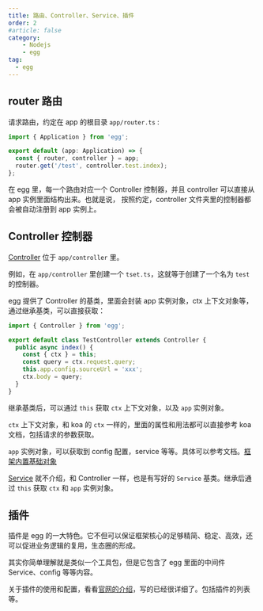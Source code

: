 ```yaml
---
title: 路由、Controller、Service、插件
order: 2
#article: false
category:
    - Nodejs
    - egg
tag:
  - egg
---
```


## router 路由

请求路由，约定在 app 的根目录 `app/router.ts` :

```typescript
import { Application } from 'egg';

export default (app: Application) => {
  const { router, controller } = app;
  router.get('/test', controller.test.index);
};
```

在 egg 里，每一个路由对应一个 Controller 控制器，并且 controller 可以直接从 app 实例里面结构出来。也就是说，
按照约定，controller 文件夹里的控制器都会被自动注册到 app 实例上。

## Controller 控制器

[Controller](https://www.eggjs.org/zh-CN/basics/controller) 位于 `app/controller` 里。

例如，在 `app/controller` 里创建一个 `tset.ts`，这就等于创建了一个名为 `test` 的控制器。

egg 提供了 Controller 的基类，里面会封装 app 实例对象，ctx 上下文对象等，通过继承基类，可以直接获取：

```typescript
import { Controller } from 'egg';

export default class TestController extends Controller {
  public async index() {
    const { ctx } = this;
    const query = ctx.request.query;
    this.app.config.sourceUrl = 'xxx';
    ctx.body = query;
  }
}
```

继承基类后，可以通过 `this` 获取 `ctx` 上下文对象，以及 `app` 实例对象。

`ctx` 上下文对象，和 koa 的 `ctx` 一样的，里面的属性和用法都可以直接参考 koa 文档，包括请求的参数获取。

`app` 实例对象，可以获取到 config 配置，service 等等。具体可以参考文档。[框架内置基础对象](https://www.eggjs.org/zh-CN/basics/objects)


[Service](https://www.eggjs.org/zh-CN/basics/service) 就不介绍，和 Controller 一样，也是有写好的 `Service` 基类。继承后通过 `this` 获取 `ctx` 和 `app` 实例对象。


## 插件

插件是 egg 的一大特色。它不但可以保证框架核心的足够精简、稳定、高效，还可以促进业务逻辑的复用，生态圈的形成。

其实你简单理解就是类似一个工具包，但是它包含了 egg 里面的中间件 Service、config 等等内容。

关于插件的使用和配置，看看[官网的介绍](https://www.eggjs.org/zh-CN/basics/plugin)，写的已经很详细了。包括插件的列表等。
